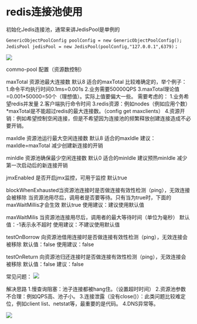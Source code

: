 # redis连接池使用

初始化Jedis连接池，通常来讲JedisPool是单例的
```
GenericObjectPoolConfig poolConfig = new GenericObjectPoolConfig();
JedisPool jedisPool = new JedisPool(poolConfig,"127.0.0.1",6379)；
```
![](_v_images/20191124131747376_1230164100.png)


commo-pool
配置（资源数控制）

maxTotal
资源池最大连接数
默认8
适合的maxTotal
比较难确定的，举个例子：
1.命令平均执行时间0.1ms=0.001s
2.业务需要50000QPS
3.maxTotal理论值=0.001*50000=50个（理想值）。实际上值要偏大一些。
需要考虑的：
1.业务希望redis并发量
2.客户端执行命令时间
3.redis资源：例如nodes（例如应用个数）*maxTotal是不能超过redis的最大连接数。（config get maxclients）
4.资源开销：例如希望控制空闲连接，但是不希望因为连接池的频繁释放创建连接造成不必要开销。

maxIdle
资源池运行最大空闲连接数
默认8
适合的maxIdle
建议：maxIdle=maxTotal
减少创建新连接的开销

minIdle
资源池确保最少空闲连接数
默认0
适合的minIdle
建议预热minIdle
减少第一次启动后的新连接开销

jmxEnabled
是否开启jmx监控，可用于监控
默认true

blockWhenExhausted当资源池连接时是否做连接有效性检测（ping），无效连接会被移除
当资源池用尽后，调用者是否要等待。只有当为true时，下面的maxWaitMillis才会生效
默认true
使用建议：建议使用默认值

maxWaitMilis
当资源池连接用尽后，调用者的最大等待时间（单位为毫秒）
默认值：-1表示永不超时
使用建议：不建议使用默认值

testOnBorrow
向资源池借用连接时是否做连接有效性检测（ping），无效连接会被移除
默认值：false
使用建议：false

testOnReturn
向资源池归还连接时是否做连接有效性检测（ping），无效连接会被移除
默认值：false
建议：false


常见问题：
![](_v_images/20191124134729427_230948244.png)

解决思路
1.慢查询阻塞：池子连接都被hang住。（设置超时时间）
2.资源池参数不合理：例如QPS高、池子小。
3.连接泄露（没有close()）：此类问题比较难定位，例如client list、netstat等，最重要的是代码。
4.DNS异常等。

![](_v_images/20191124135532697_480217532.png)